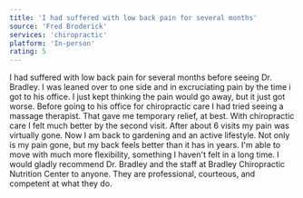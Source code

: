 ```yaml
---
title: 'I had suffered with low back pain for several months'
source: 'Fred Broderick'
services: 'chiropractic'
platform: 'In-person'
rating: 5
---
```


I had suffered with low back pain for several months before seeing Dr. Bradley. I was leaned over to one side and in excruciating pain by the time i got to his office. I just kept thinking the pain would go away, but it just got worse. Before going to his office for chiropractic care I had tried seeing a massage therapist. That gave me temporary relief, at best. With chiropractic care I felt much better by the second visit. After about 6 visits my pain was virtually gone. Now I am back to gardening and an active lifestyle. Not only is my pain gone, but my back feels better than it has in years. I'm able to move with much more flexibility, something I haven't felt in a long time. I would gladly recommend Dr. Bradley and the staff at Bradley Chiropractic Nutrition Center to anyone. They are professional, courteous, and competent at what they do.
